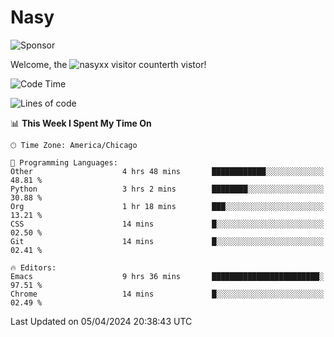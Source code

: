 # Nasy

<!--
<p align="center">
<img height="200" src="https://github-readme-stats.vercel.app/api?username=nasyxx&count_private=true&show_icons=true&theme=dracula&include_all_commits=true"/>
<img height="200" src="https://github-readme-stats.vercel.app/api/top-langs/?username=nasyxx&theme=dracula&hide=html,jupyter+notebook&count_private=true&show_icons=true"/>
</p>

  
----------------
-->

![Sponsor](https://img.shields.io/static/v1.svg?label=Sponsor&message=%E2%9D%A4&logo=GitHub&style=flat&color=pink)
 
Welcome, the ![nasyxx visitor counter](https://count.getloli.com/get/@nasyxx?theme=rule34)th vistor!
 
<!--START_SECTION:waka-->
![Code Time](http://img.shields.io/badge/Code%20Time-4%2C376%20hrs%2011%20mins-blue)

![Lines of code](https://img.shields.io/badge/From%20Hello%20World%20I%27ve%20Written-6.3%20million%20lines%20of%20code-blue)

📊 **This Week I Spent My Time On** 

```text
🕑︎ Time Zone: America/Chicago

💬 Programming Languages: 
Other                    4 hrs 48 mins       ████████████░░░░░░░░░░░░░   48.81 % 
Python                   3 hrs 2 mins        ████████░░░░░░░░░░░░░░░░░   30.88 % 
Org                      1 hr 18 mins        ███░░░░░░░░░░░░░░░░░░░░░░   13.21 % 
CSS                      14 mins             █░░░░░░░░░░░░░░░░░░░░░░░░   02.50 % 
Git                      14 mins             █░░░░░░░░░░░░░░░░░░░░░░░░   02.41 % 

🔥 Editors: 
Emacs                    9 hrs 36 mins       ████████████████████████░   97.51 % 
Chrome                   14 mins             █░░░░░░░░░░░░░░░░░░░░░░░░   02.49 % 
```


 Last Updated on 05/04/2024 20:38:43 UTC
<!--END_SECTION:waka-->

<!-- ![visitors](https://visitor-badge.laobi.icu/badge?page_id=nasyxx.nasyxx) -->
